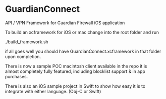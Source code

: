# GuardianConnect
API / VPN Framework for Guardian Firewall iOS application

To build an xcframework for iOS or mac change into the root folder and run

./build_framework.sh

if all goes well you should have GuardianConnect.xcframework in that folder upon completion.

There is now a sample POC macintosh client available in the repo it is almost completely fully featured, including blocklist support & in app purchases.

There is also an iOS sample project in Swift to show how easy it is to integrate with either language. (Obj-C or Swift)
